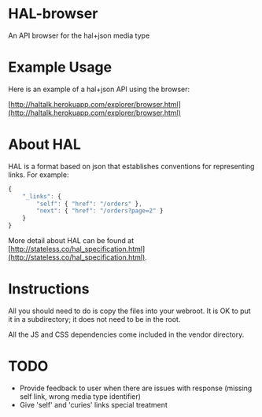 HAL-browser
===========
An API browser for the hal+json media type

Example Usage
=============
Here is an example of a hal+json API using the browser:

[http://haltalk.herokuapp.com/explorer/browser.html](http://haltalk.herokuapp.com/explorer/browser.html)

About HAL
========
HAL is a format based on json that establishes conventions for
representing links. For example:

```javascript
{
    "_links": {
        "self": { "href": "/orders" },
        "next": { "href": "/orders?page=2" }
    }
}
```

More detail about HAL can be found at
[http://stateless.co/hal_specification.html](http://stateless.co/hal_specification.html).

Instructions
============
All you should need to do is copy the files into your webroot.
It is OK to put it in a subdirectory; it does not need to be in the root.

All the JS and CSS dependencies come included in the vendor directory.


TODO
===========
* Provide feedback to user when there are issues with response (missing
self link, wrong media type identifier)
* Give 'self' and 'curies' links special treatment
